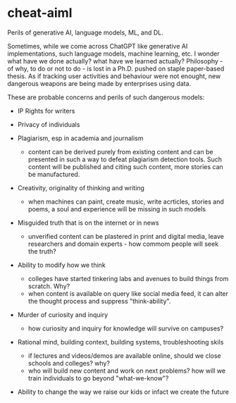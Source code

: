 # cheat-aiml
Perils of generative AI, language models, ML, and DL. 

Sometimes, while we come across ChatGPT like generative AI implementations, such language models, machine learning, etc. I wonder what have we done actually? what have we learned actually? Philosophy - of why, to do or not to do - is lost in a Ph.D. pushed on staple paper-based thesis. As if tracking user activities and behaviour were not enought, new dangerous weapons are being made by enterprises using data.     

These are probable concerns and perils of such dangerous models:    

* IP Rights for writers    

* Privacy of individuals    

* Plagiarism, esp in academia and journalism    
  - content can be derived purely from existing content and can be presented in such a way to defeat plagiarism detection tools. Such content will be published and citing such content, more stories can be manufactured.     

* Creativity, originality of thinking and writing 
  - when machines can paint, create music, write acrticles, stories and poems, a soul and experience will be missing in such models    

* Misguided truth that is on the internet or in news    
  - unverified content can be plastered in print and digital media, leave researchers and domain experts - how commom people will seek the truth?    

* Ability to modify how we think    
  - colleges have started tinkering labs and avenues to build things from scratch. Why?    
  - when content is available on query like social media feed, it can alter the thought process and suppress "think-ability".   

* Murder of curiosity and inquiry     
  - how curiosity and inquiry for knowledge will survive on campuses?    

* Rational mind, building context, building systems, troubleshooting skils     
  - if lectures and videos/demos are available online, should we close schools and colleges? why?    
  - who will build new content and work on next problems? how will we train individuals to go beyond "what-we-know"?    

* Ability to change the way we raise our kids or infact we create the future    

